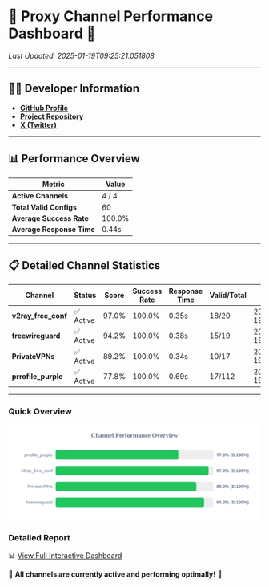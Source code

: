 # 🌟 Proxy Channel Performance Dashboard 🌟

_Last Updated: 2025-01-19T09:25:21.051808_

---

## 👩‍💻 Developer Information

- **[GitHub Profile](https://github.com/4n0nymou3)**  
- **[Project Repository](https://github.com/4n0nymou3/multi-proxy-config-fetcher)**  
- **[X (Twitter)](https://x.com/4n0nymou3)**  

---

## 📊 Performance Overview

| Metric                | Value       |
|-----------------------|-------------|
| **Active Channels**   | 4 / 4       |
| **Total Valid Configs** | 60          |
| **Average Success Rate** | 100.0%      |
| **Average Response Time** | 0.44s       |

---

## 📋 Detailed Channel Statistics

| Channel          | Status     | Score  | Success Rate | Response Time | Valid/Total | Last Success               |
|------------------|------------|--------|--------------|---------------|-------------|----------------------------|
| **v2ray_free_conf**  | ✅ Active  | 97.0%  | 100.0% | 0.35s         | 18/20       | 2025-01-19T09:25:20.264134 |
| **freewireguard**  | ✅ Active  | 94.2%  | 100.0% | 0.38s         | 15/19       | 2025-01-19T09:25:21.050034 |
| **PrivateVPNs**  | ✅ Active  | 89.2%  | 100.0% | 0.34s         | 10/17       | 2025-01-19T09:25:20.638766 |
| **prrofile_purple**  | ✅ Active  | 77.8%  | 100.0% | 0.69s         | 17/112       | 2025-01-19T09:25:19.864312 |

---

### Quick Overview
<div align="center">
  <a href="https://raw.githubusercontent.com/nullluser/NullRepo/refs/heads/main/assets/channel_stats_chart.svg">
    <img src="https://raw.githubusercontent.com/nullluser/NullRepo/refs/heads/main/assets/channel_stats_chart.svg" alt="Source Performance Statistics" width="800">
  </a>
</div>

### Detailed Report
📊 [View Full Interactive Dashboard](https://htmlpreview.github.io/?https://github.com/nullluser/NullRepo/blob/main/assets/performance_report.html)

🎉 **All channels are currently active and performing optimally!** 🎉
